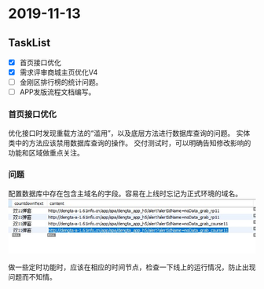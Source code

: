# 2019-11-13

## TaskList
- [X] 首页接口优化
- [X] 需求评审商城主页优化V4
- [ ] 金刚区排行榜的统计问题。
- [ ] APP发版流程文档编写。

### 首页接口优化
优化接口时发现重载方法的“滥用”，以及底层方法进行数据库查询的问题。
实体类中的方法应该禁用数据库查询的操作。
交付测试时，可以明确告知修改影响的功能和区域做重点关注。

### 问题
配置数据库中存在包含主域名的字段。容易在上线时忘记为正式环境的域名。
![数据库字段](img/img1.jpg)

做一些定时功能时，应该在相应的时间节点，检查一下线上的运行情况，防止出现问题而不知情。